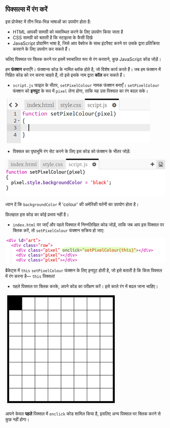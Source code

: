## पिक्सल्स में रंग करें

इस प्रोजेक्ट में तीन भिन्न-भिन्न भाषाओं का उपयोग होता है:
- HTML आपकी सामग्री को व्यवस्थित करने के लिए उपयोग किया जाता है
- CSS सामग्री को बताती है कि स्टाइल्स के कैसी दिखे
- JavaScript प्रोग्रामिंग भाषा है, जिसे आप वेबपेज के साथ इंटरैक्ट करने पर उसके द्वारा प्रतिक्रिया करवाने के लिए उपयोग कर सकते हैं।

चलिए पिक्सल पर क्लिक करने पर इसमें स्वचालित रूप से रंग करवाने, कुछ JavaScript कोड जोड़ें।

हम **फंक्शन** बनाएँगे। फंक्शन्स कोड के नामित ब्लॉक होते है, जो विशेष कार्य करते हैं। जब हम फंक्शन में निहित कोड को रन करना चाहते हैं, तो इसे इसके नाम द्वारा **कॉल** कर सकते हैं।

+ `script.js` फाइल के भीतर, `setPixelColour` नामक फंक्शन बनाएँ। `setPixelColour` फंक्शन को **इनपुट** के रूप में `pixel` लेना होगा, ताकि यह उस पिक्सल का रंग बदल सके।

![Create function](images/create-function.png)

+ पिक्सल का पृष्ठभूमि रंग सेट करने के लिए इस कोड को फंक्शन के भीतर जोड़ें:

![screenshot](images/pixel-art-set-pixel-colour.png)

ध्यान दें कि `backgroundColor` में 'colour' की अमेरिकी वर्तनी का उपयोग होता है।

फ़िलहाल इस कोड का कोई प्रभाव नहीं है।

+ `index.html` पर जाएँ और पहले पिक्सल में निम्नलिखित कोड जोड़ें, ताकि जब आप इस पिक्सल पर क्लिक करें, तो `setPixelColour` फंक्शन सक्रिय हो जाए:

![screenshot](images/pixel-art-onclick.png)

ब्रैकेट्स में `this` `setPixelColour` फंक्शन के लिए इनपुट होती है, जो इसे बताती है कि किस पिक्सल में रंग करना है— `this` पिक्सल!

+ पहले पिक्सल पर क्लिक करके, अपने कोड का परीक्षण करें। इसे काले रंग में बदल जाना चाहिए।

![screenshot](images/pixel-art-black.png)

आपने केवल **पहले** पिक्सल में `onclick` कोड शामिल किया है, इसलिए अन्य पिक्सल पर क्लिक करने से कुछ नहीं होगा।
